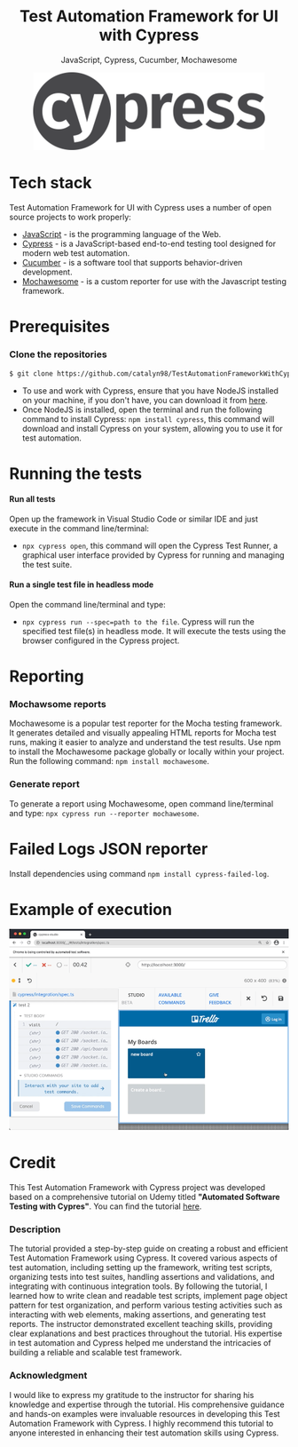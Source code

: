 <h1 align="center">
  Test Automation Framework for UI with Cypress
</h1>
<p align="center">
  JavaScript, Cypress, Cucumber, Mochawesome
</p>

<p align="center">
  <img src="https://github.com/catalyn98/TestAutomationFrameworkWithCypress/blob/main/cypress.png" />
</p>

# Tech stack
Test Automation Framework for UI with Cypress uses a number of open source projects to work properly:
* [JavaScript](https://www.w3schools.com/js/) - is the programming language of the Web.
* [Cypress](https://www.cypress.io) - is a JavaScript-based end-to-end testing tool designed for modern web test automation.
* [Cucumber](https://cucumber.io) - is a software tool that supports behavior-driven development.
* [Mochawesome](https://www.npmjs.com/package/mochawesome) - is a custom reporter for use with the Javascript testing framework.

# Prerequisites
### Clone the repositories
```sh
$ git clone https://github.com/catalyn98/TestAutomationFrameworkWithCypress.git
```

* To use and work with Cypress, ensure that you have NodeJS installed on your machine, if you don't have, you can download it from [here](https://nodejs.org/).
* Once NodeJS is installed, open the terminal and run the following command to install Cypress:
`npm install cypress`, this command will download and install Cypress on your system, allowing you to use it for test automation.

# Running the tests
#### Run all tests 
Open up the framework in Visual Studio Code or similar IDE and just execute in the command line/terminal:
- `npx cypress open`, this command will open the Cypress Test Runner, a graphical user interface provided by Cypress for running and managing the test suite.

#### Run a single test file in headless mode
Open the command line/terminal and type:
- `npx cypress run --spec=path to the file`. Cypress will run the specified test file(s) in headless mode. It will execute the tests using the browser configured in the Cypress project.

# Reporting
### Mochawsome reports
Mochawesome is a popular test reporter for the Mocha testing framework. It generates detailed and visually appealing HTML reports for Mocha test runs, making it easier to analyze and understand the test results.
Use npm to install the Mochawesome package globally or locally within your project. Run the following command: `npm install mochawesome`.
### Generate report  
To generate a report using Mochawesome, open command line/terminal and type: `npx cypress run --reporter mochawesome`.

# Failed Logs JSON reporter
Install dependencies using command `npm install cypress-failed-log`.

# Example of execution
<p align="center">
  <img src="https://github.com/catalyn98/TestAutomationFrameworkWithCypress/blob/main/execute.png" />
</p>

# Credit
This Test Automation Framework with Cypress project was developed based on a comprehensive tutorial on Udemy titled **"Automated Software Testing with Cypres"**. You can find the tutorial [here](https://www.udemy.com/course/automated-testing-with-cypress/).

### Description
The tutorial provided a step-by-step guide on creating a robust and efficient Test Automation Framework using Cypress. It covered various aspects of test automation, including setting up the framework, writing test scripts, organizing tests into test suites, handling assertions and validations, and integrating with continuous integration tools.
By following the tutorial, I learned how to write clean and readable test scripts, implement page object pattern for test organization, and perform various testing activities such as interacting with web elements, making assertions, and generating test reports.
The instructor demonstrated excellent teaching skills, providing clear explanations and best practices throughout the tutorial. His expertise in test automation and Cypress helped me understand the intricacies of building a reliable and scalable test framework.

### Acknowledgment
I would like to express my gratitude to the instructor for sharing his knowledge and expertise through the tutorial. His comprehensive guidance and hands-on examples were invaluable resources in developing this Test Automation Framework with Cypress. I highly recommend this tutorial to anyone interested in enhancing their test automation skills using Cypress.

